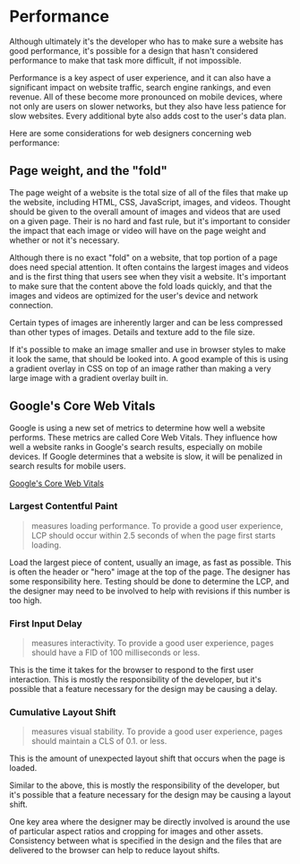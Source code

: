 # Performance

Although ultimately it's the developer who has to make sure a website has good performance, it's possible for a design that hasn't considered performance to make that task more difficult, if not impossible. 

Performance is a key aspect of user experience, and it can also have a significant impact on website traffic, search engine rankings, and even revenue. All of these become more pronounced on mobile devices, where not only are users on slower networks, but they also have less patience for slow websites. Every additional byte also adds cost to the user's data plan.

Here are some considerations for web designers concerning web performance:

## Page weight, and the "fold"

The page weight of a website is the total size of all of the files that make up the website, including HTML, CSS, JavaScript, images, and videos. Thought should be given to the overall amount of images and videos that are used on a given page. Their is no hard and fast rule, but it's important to consider the impact that each image or video will have on the page weight and whether or not it's necessary.

Although there is no exact "fold" on a website, that top portion of a page does need special attention. It often contains the largest images and videos and is the first thing that users see when they visit a website. It's important to make sure that the content above the fold loads quickly, and that the images and videos are optimized for the user's device and network connection.

Certain types of images are inherently larger and can be less compressed than other types of images. Details and texture add to the file size. 

If it's possible to make an image smaller and use in browser styles to make it look the same, that should be looked into. A good example of this is using a gradient overlay in CSS on top of an image rather than making a very large image with a gradient overlay built in.

## Google's Core Web Vitals

Google is using a new set of metrics to determine how well a website performs. These metrics are called Core Web Vitals. They influence how well a website ranks in Google's search results, especially on mobile devices. If Google determines that a website is slow, it will be penalized in search results for mobile users. 

[Google's Core Web Vitals](https://web.dev/vitals/)

### Largest Contentful Paint

> measures loading performance. To provide a good user experience, LCP should occur within 2.5 seconds of when the page first starts loading.

Load the largest piece of content, usually an image, as fast as possible. This is often the header or "hero" image at the top of the page. The designer has some responsibility here. Testing should be done to determine the LCP, and the designer may need to be involved to help with revisions if this number is too high.

### First Input Delay

> measures interactivity. To provide a good user experience, pages should have a FID of 100 milliseconds or less.

This is the time it takes for the browser to respond to the first user interaction. This is mostly the responsibility of the developer, but it's possible that a feature necessary for the design may be causing a delay.

### Cumulative Layout Shift

> measures visual stability. To provide a good user experience, pages should maintain a CLS of 0.1. or less.

This is the amount of unexpected layout shift that occurs when the page is loaded.

Similar to the above, this is mostly the responsibility of the developer, but it's possible that a feature necessary for the design may be causing a layout shift. 

One key area where the designer may be directly involved is around the use of particular aspect ratios and cropping for images and other assets. Consistency between what is specified in the design and the files that are delivered to the browser can help to reduce layout shifts.
